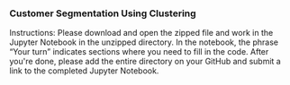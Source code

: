 ### Customer Segmentation Using Clustering

Instructions: Please download and open the zipped file and work in the Jupyter Notebook in the unzipped directory. In the notebook, the phrase “Your turn” indicates sections where you need to fill in the code. After you're done, please add the entire directory on your GitHub and submit a link to the completed Jupyter Notebook.
